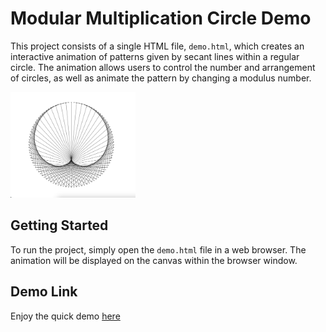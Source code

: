 # Modular Multiplication Circle Demo

This project consists of a single HTML file, `demo.html`, which creates an interactive animation of patterns given by secant lines within a regular circle. The animation allows users to control the number and arrangement of circles, as well as animate the pattern by changing a modulus number.

<img src="screenshot.png" alt="Circle screenshot" style="width: 200px;"/>

## Getting Started

To run the project, simply open the `demo.html` file in a web browser. The animation will be displayed on the canvas within the browser window.

## Demo Link	

Enjoy the quick demo [here](https://rawgit.com/johnlk/modMultiplicationCircle/master/demo.html)
